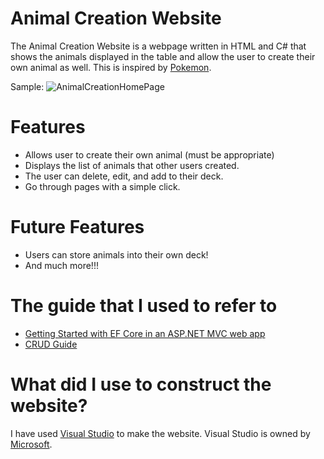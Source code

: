 # Animal Creation Website
The Animal Creation Website is a webpage written in HTML and C# that shows the animals displayed in the table and
allow the user to create their own animal as well. This is inspired by [Pokemon](https://www.pokemon.com/us/).

Sample:
![AnimalCreationHomePage](https://user-images.githubusercontent.com/103535096/181599509-59d4ea30-ace1-4b1f-a324-f88cb25083e3.jpeg)

# Features
- Allows user to create their own animal (must be appropriate)
- Displays the list of animals that other users created.
- The user can delete, edit, and add to their deck.
- Go through pages with a simple click.
# Future Features
- Users can store animals into their own deck!
- And much more!!!

# The guide that I used to refer to
- [Getting Started with EF Core in an ASP.NET MVC web app](https://docs.microsoft.com/en-us/aspnet/core/data/ef-mvc/intro?view=aspnetcore-6.0)
- [CRUD Guide](https://docs.microsoft.com/en-us/aspnet/core/data/ef-mvc/crud?view=aspnetcore-6.0)

# What did I use to construct the website?
I have used [Visual Studio](https://visualstudio.microsoft.com/vs/) to make the website. Visual Studio is owned by [Microsoft](https://www.microsoft.com/en-us/).
